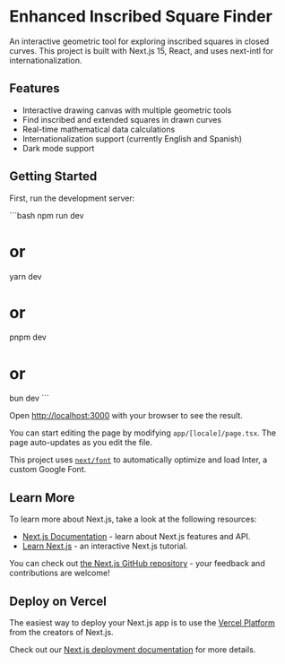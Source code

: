# Enhanced Inscribed Square Finder

An interactive geometric tool for exploring inscribed squares in closed curves. This project is built with Next.js 15, React, and uses next-intl for internationalization.

## Features

- Interactive drawing canvas with multiple geometric tools
- Find inscribed and extended squares in drawn curves
- Real-time mathematical data calculations
- Internationalization support (currently English and Spanish)
- Dark mode support

## Getting Started

First, run the development server:

\```bash
npm run dev
# or
yarn dev
# or
pnpm dev
# or
bun dev
\```

Open [http://localhost:3000](http://localhost:3000) with your browser to see the result.

You can start editing the page by modifying `app/[locale]/page.tsx`. The page auto-updates as you edit the file.

This project uses [`next/font`](https://nextjs.org/docs/basic-features/font-optimization) to automatically optimize and load Inter, a custom Google Font.

## Learn More

To learn more about Next.js, take a look at the following resources:

- [Next.js Documentation](https://nextjs.org/docs) - learn about Next.js features and API.
- [Learn Next.js](https://nextjs.org/learn) - an interactive Next.js tutorial.

You can check out [the Next.js GitHub repository](https://github.com/vercel/next.js/) - your feedback and contributions are welcome!

## Deploy on Vercel

The easiest way to deploy your Next.js app is to use the [Vercel Platform](https://vercel.com/new?utm_medium=default-template&filter=next.js&utm_source=create-next-app&utm_campaign=create-next-app-readme) from the creators of Next.js.

Check out our [Next.js deployment documentation](https://nextjs.org/docs/deployment) for more details.

